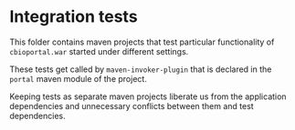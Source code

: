 # Integration tests

This folder contains maven projects that test particular functionality of `cbioportal.war` started under different settings.

These tests get called by `maven-invoker-plugin` that is declared in the `portal` maven module of the project.

Keeping tests as separate maven projects liberate us from the application dependencies and unnecessary conflicts between them and test dependencies.